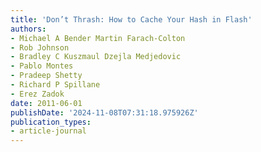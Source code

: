```yaml
---
title: 'Don’t Thrash: How to Cache Your Hash in Flash'
authors:
- Michael A Bender Martin Farach-Colton
- Rob Johnson
- Bradley C Kuszmaul Dzejla Medjedovic
- Pablo Montes
- Pradeep Shetty
- Richard P Spillane
- Erez Zadok
date: 2011-06-01
publishDate: '2024-11-08T07:31:18.975926Z'
publication_types:
- article-journal
---
```

